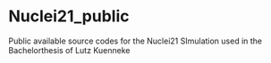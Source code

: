 Nuclei21_public
===============

Public available source codes for the Nuclei21 SImulation used in the Bachelorthesis of Lutz Kuenneke